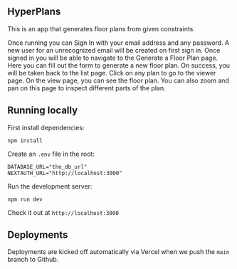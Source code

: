 ## HyperPlans

This is an app that generates floor plans from given constraints.

Once running you can Sign In with your email address and any password. A new user for an unrecognized email will be created on first sign in. Once signed in you will be able to navigate to the Generate a Floor Plan page. Here you can fill out the form to generate a new floor plan. On success, you will be taken back to the list page. Click on any plan to go to the viewer page. On the view page, you can see the floor plan. You can also zoom and pan on this page to inspect different parts of the plan.

## Running locally

First install dependencies:

```
npm install
```

Create an `.env` file in the root:

```
DATABASE_URL="the_db_url"
NEXTAUTH_URL="http://localhost:3000"
```

Run the development server:

```
npm run dev
```

Check it out at `http://localhost:3000`

## Deployments

Deployments are kicked off automatically via Vercel when we push the `main` branch to Github.
